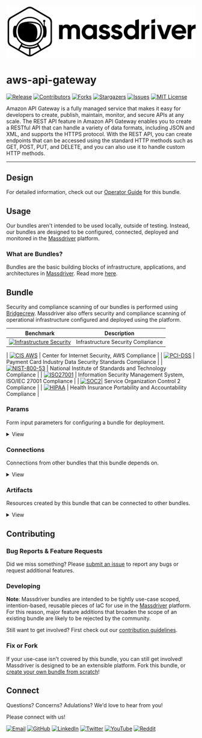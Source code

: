 [![Massdriver][logo]][website]

# aws-api-gateway

[![Release][release_shield]][release_url]
[![Contributors][contributors_shield]][contributors_url]
[![Forks][forks_shield]][forks_url]
[![Stargazers][stars_shield]][stars_url]
[![Issues][issues_shield]][issues_url]
[![MIT License][license_shield]][license_url]

Amazon API Gateway is a fully managed service that makes it easy for developers to create, publish, maintain,
monitor, and secure APIs at any scale. The REST API feature in Amazon API Gateway enables you to create a
RESTful API that can handle a variety of data formats, including JSON and XML, and supports the HTTPS protocol.
With the REST API, you can create endpoints that can be accessed using the standard HTTP methods such as GET,
POST, PUT, and DELETE, and you can also use it to handle custom HTTP methods.

---

## Design

For detailed information, check out our [Operator Guide](operator.mdx) for this bundle.

## Usage

Our bundles aren't intended to be used locally, outside of testing. Instead, our bundles are designed to be configured, connected, deployed and monitored in the [Massdriver][website] platform.

### What are Bundles?

Bundles are the basic building blocks of infrastructure, applications, and architectures in [Massdriver][website]. Read more [here](https://docs.massdriver.cloud/concepts/bundles).

## Bundle

<!-- COMPLIANCE:START -->

Security and compliance scanning of our bundles is performed using [Bridgecrew](https://www.bridgecrew.cloud/). Massdriver also offers security and compliance scanning of operational infrastructure configured and deployed using the platform.

| Benchmark                                                                                                                                                                                                                                                       | Description                        |
| --------------------------------------------------------------------------------------------------------------------------------------------------------------------------------------------------------------------------------------------------------------- | ---------------------------------- |
| [![Infrastructure Security](https://www.bridgecrew.cloud/badges/github/massdriver-cloud/aws-api-gateway/general)](https://www.bridgecrew.cloud/link/badge?vcs=github&fullRepo=massdriver-cloud%2Faws-api-gateway&benchmark=INFRASTRUCTURE+SECURITY) | Infrastructure Security Compliance |

| [![CIS AWS](https://www.bridgecrew.cloud/badges/github/massdriver-cloud/aws-api-gateway/cis_aws)](https://www.bridgecrew.cloud/link/badge?vcs=github&fullRepo=massdriver-cloud%2Faws-api-gateway&benchmark=CIS+AWS+V1.2) | Center for Internet Security, AWS Compliance |
| [![PCI-DSS](https://www.bridgecrew.cloud/badges/github/massdriver-cloud/aws-api-gateway/pci)](https://www.bridgecrew.cloud/link/badge?vcs=github&fullRepo=massdriver-cloud%2Faws-api-gateway&benchmark=PCI-DSS+V3.2) | Payment Card Industry Data Security Standards Compliance |
| [![NIST-800-53](https://www.bridgecrew.cloud/badges/github/massdriver-cloud/aws-api-gateway/nist)](https://www.bridgecrew.cloud/link/badge?vcs=github&fullRepo=massdriver-cloud%2Faws-api-gateway&benchmark=NIST-800-53) | National Institute of Standards and Technology Compliance |
| [![ISO27001](https://www.bridgecrew.cloud/badges/github/massdriver-cloud/aws-api-gateway/iso)](https://www.bridgecrew.cloud/link/badge?vcs=github&fullRepo=massdriver-cloud%2Faws-api-gateway&benchmark=ISO27001) | Information Security Management System, ISO/IEC 27001 Compliance |
| [![SOC2](https://www.bridgecrew.cloud/badges/github/massdriver-cloud/aws-api-gateway/soc2)](https://www.bridgecrew.cloud/link/badge?vcs=github&fullRepo=massdriver-cloud%2Faws-api-gateway&benchmark=SOC2)| Service Organization Control 2 Compliance |
| [![HIPAA](https://www.bridgecrew.cloud/badges/github/massdriver-cloud/aws-api-gateway/hipaa)](https://www.bridgecrew.cloud/link/badge?vcs=github&fullRepo=massdriver-cloud%2Faws-api-gateway&benchmark=HIPAA) | Health Insurance Portability and Accountability Compliance |

<!-- COMPLIANCE:END -->

### Params

Form input parameters for configuring a bundle for deployment.

<details>
<summary>View</summary>

<!-- PARAMS:START -->
## Properties

- **`dns`** *(object)*: Configuration to enable custom DNS and SSL Certs.
  - **`hosted_zone`** *(string)*: Creates an A record in your hosted zone for the selected subdomain.

    Examples:
    ```json
    "arn:aws:rds::ACCOUNT_NUMBER:db/prod"
    ```

    ```json
    "arn:aws:ec2::ACCOUNT_NUMBER:vpc/vpc-foo"
    ```

  - **`sub_domain`** *(string)*: Prefix added to the hosted zone's domain where you can access your API Gateway via DNS.
- **`rest_api`** *(object)*: API GATEWAY general configuration.
  - **`endpoint_configuration`** *(string)*: API Gateways can be region bound, or edge optimized which will create a global presence. Must be one of: `['EDGE', 'REGIONAL']`.
  - **`region`** *(string)*: AWS Region to provision in.

    Examples:
    ```json
    "us-west-2"
    ```

  - **`stage_name`** *(string)*: Deployments of API gateway are tied to a stage. Default: `live`.
## Examples

  ```json
  {
      "__name": "Edge Optimized",
      "rest_api": {
          "endpoint_configuration": "EDGE"
      }
  }
  ```

  ```json
  {
      "__name": "Regional",
      "rest_api": {
          "endpoint_configuration": "REGIONAL"
      }
  }
  ```

<!-- PARAMS:END -->

</details>

### Connections

Connections from other bundles that this bundle depends on.

<details>
<summary>View</summary>

<!-- CONNECTIONS:START -->
## Properties

- **`aws_authentication`** *(object)*: . Cannot contain additional properties.
  - **`data`** *(object)*
    - **`arn`** *(string)*: Amazon Resource Name.

      Examples:
      ```json
      "arn:aws:rds::ACCOUNT_NUMBER:db/prod"
      ```

      ```json
      "arn:aws:ec2::ACCOUNT_NUMBER:vpc/vpc-foo"
      ```

    - **`external_id`** *(string)*: An external ID is a piece of data that can be passed to the AssumeRole API of the Security Token Service (STS). You can then use the external ID in the condition element in a role's trust policy, allowing the role to be assumed only when a certain value is present in the external ID.
  - **`specs`** *(object)*
    - **`aws`** *(object)*: .
      - **`region`** *(string)*: AWS Region to provision in.

        Examples:
        ```json
        "us-west-2"
        ```

<!-- CONNECTIONS:END -->

</details>

### Artifacts

Resources created by this bundle that can be connected to other bundles.

<details>
<summary>View</summary>

<!-- ARTIFACTS:START -->
## Properties

- **`api_gateway`** *(object)*: AWS API Gateway and it's Default Stage. Cannot contain additional properties.
  - **`data`** *(object)*
    - **`infrastructure`** *(object)*
      - **`arn`** *(string)*: Amazon Resource Name.

        Examples:
        ```json
        "arn:aws:rds::ACCOUNT_NUMBER:db/prod"
        ```

        ```json
        "arn:aws:ec2::ACCOUNT_NUMBER:vpc/vpc-foo"
        ```

      - **`stage_arn`** *(string)*: Amazon Resource Name.

        Examples:
        ```json
        "arn:aws:rds::ACCOUNT_NUMBER:db/prod"
        ```

        ```json
        "arn:aws:ec2::ACCOUNT_NUMBER:vpc/vpc-foo"
        ```

  - **`specs`** *(object)*
    - **`aws`** *(object)*: .
      - **`region`** *(string)*: AWS Region to provision in.

        Examples:
        ```json
        "us-west-2"
        ```

<!-- ARTIFACTS:END -->

</details>

## Contributing

<!-- CONTRIBUTING:START -->

### Bug Reports & Feature Requests

Did we miss something? Please [submit an issue](https://github.com/massdriver-cloud/aws-api-gateway/issues) to report any bugs or request additional features.

### Developing

**Note**: Massdriver bundles are intended to be tightly use-case scoped, intention-based, reusable pieces of IaC for use in the [Massdriver][website] platform. For this reason, major feature additions that broaden the scope of an existing bundle are likely to be rejected by the community.

Still want to get involved? First check out our [contribution guidelines](https://docs.massdriver.cloud/bundles/contributing).

### Fix or Fork

If your use-case isn't covered by this bundle, you can still get involved! Massdriver is designed to be an extensible platform. Fork this bundle, or [create your own bundle from scratch](https://docs.massdriver.cloud/bundles/development)!

<!-- CONTRIBUTING:END -->

## Connect

<!-- CONNECT:START -->

Questions? Concerns? Adulations? We'd love to hear from you!

Please connect with us!

[![Email][email_shield]][email_url]
[![GitHub][github_shield]][github_url]
[![LinkedIn][linkedin_shield]][linkedin_url]
[![Twitter][twitter_shield]][twitter_url]
[![YouTube][youtube_shield]][youtube_url]
[![Reddit][reddit_shield]][reddit_url]

<!-- markdownlint-disable -->

[logo]: https://raw.githubusercontent.com/massdriver-cloud/docs/main/static/img/logo-with-logotype-horizontal-400x110.svg

[docs]: https://docs.massdriver.cloud/?utm_source=github&utm_medium=readme&utm_campaign=aws-api-gateway&utm_content=docs
[website]: https://www.massdriver.cloud/?utm_source=github&utm_medium=readme&utm_campaign=aws-api-gateway&utm_content=website
[github]: https://github.com/massdriver-cloud?utm_source=github&utm_medium=readme&utm_campaign=aws-api-gateway&utm_content=github
[slack]: https://massdriverworkspace.slack.com/?utm_source=github&utm_medium=readme&utm_campaign=aws-api-gateway&utm_content=slack
[linkedin]: https://www.linkedin.com/company/massdriver/?utm_source=github&utm_medium=readme&utm_campaign=aws-api-gateway&utm_content=linkedin

[contributors_shield]: https://img.shields.io/github/contributors/massdriver-cloud/aws-api-gateway.svg?style=for-the-badge
[contributors_url]: https://github.com/massdriver-cloud/aws-api-gateway/graphs/contributors
[forks_shield]: https://img.shields.io/github/forks/massdriver-cloud/aws-api-gateway.svg?style=for-the-badge
[forks_url]: https://github.com/massdriver-cloud/aws-api-gateway/network/members
[stars_shield]: https://img.shields.io/github/stars/massdriver-cloud/aws-api-gateway.svg?style=for-the-badge
[stars_url]: https://github.com/massdriver-cloud/aws-api-gateway/stargazers
[issues_shield]: https://img.shields.io/github/issues/massdriver-cloud/aws-api-gateway.svg?style=for-the-badge
[issues_url]: https://github.com/massdriver-cloud/aws-api-gateway/issues
[release_url]: https://github.com/massdriver-cloud/aws-api-gateway/releases/latest
[release_shield]: https://img.shields.io/github/release/massdriver-cloud/aws-api-gateway.svg?style=for-the-badge
[license_shield]: https://img.shields.io/github/license/massdriver-cloud/aws-api-gateway.svg?style=for-the-badge
[license_url]: https://github.com/massdriver-cloud/aws-api-gateway/blob/main/LICENSE

[email_url]: mailto:support@massdriver.cloud
[email_shield]: https://img.shields.io/badge/email-Massdriver-black.svg?style=for-the-badge&logo=mail.ru&color=000000
[github_url]: mailto:support@massdriver.cloud
[github_shield]: https://img.shields.io/badge/follow-Github-black.svg?style=for-the-badge&logo=github&color=181717
[linkedin_url]: https://linkedin.com/in/massdriver-cloud
[linkedin_shield]: https://img.shields.io/badge/follow-LinkedIn-black.svg?style=for-the-badge&logo=linkedin&color=0A66C2

[twitter_url]: https://twitter.com/massdriver?utm_source=github&utm_medium=readme&utm_campaign=aws-api-gateway&utm_content=twitter
[twitter_shield]: https://img.shields.io/badge/follow-Twitter-black.svg?style=for-the-badge&logo=twitter&color=1DA1F2
[discourse_url]: https://community.massdriver.cloud?utm_source=github&utm_medium=readme&utm_campaign=aws-api-gateway&utm_content=discourse
[discourse_shield]: https://img.shields.io/badge/join-Discourse-black.svg?style=for-the-badge&logo=discourse&color=000000
[youtube_url]: https://www.youtube.com/channel/UCfj8P7MJcdlem2DJpvymtaQ
[youtube_shield]: https://img.shields.io/badge/subscribe-Youtube-black.svg?style=for-the-badge&logo=youtube&color=FF0000
[reddit_url]: https://www.reddit.com/r/massdriver
[reddit_shield]: https://img.shields.io/badge/subscribe-Reddit-black.svg?style=for-the-badge&logo=reddit&color=FF4500

<!-- markdownlint-restore -->

<!-- CONNECT:END -->
